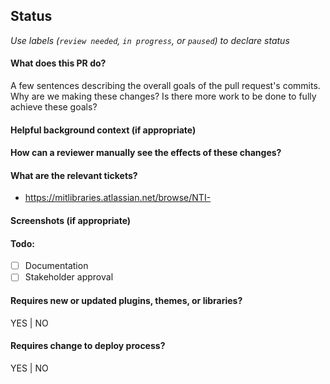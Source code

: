 ## Status
_Use labels (`review needed`, `in progress`, or `paused`) to declare status_

#### What does this PR do?
A few sentences describing the overall goals of the pull request's commits.
Why are we making these changes? Is there more work to be done to fully
achieve these goals?

#### Helpful background context (if appropriate)

#### How can a reviewer manually see the effects of these changes?

#### What are the relevant tickets?
- https://mitlibraries.atlassian.net/browse/NTI-

#### Screenshots (if appropriate)

#### Todo:
- [ ] Documentation
- [ ] Stakeholder approval

#### Requires new or updated plugins, themes, or libraries?
YES | NO

#### Requires change to deploy process?
YES | NO
